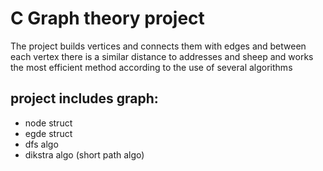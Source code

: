 # C Graph theory project
The project builds vertices and connects them with edges and between each vertex there is a similar distance to addresses and sheep and works the most efficient method according to the use of several algorithms

## project includes graph:
- node struct 
- egde struct 
-  dfs algo
- dikstra algo (short path algo)
